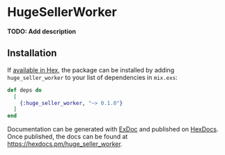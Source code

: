 # HugeSellerWorker

**TODO: Add description**

## Installation

If [available in Hex](https://hex.pm/docs/publish), the package can be installed
by adding `huge_seller_worker` to your list of dependencies in `mix.exs`:

```elixir
def deps do
  [
    {:huge_seller_worker, "~> 0.1.0"}
  ]
end
```

Documentation can be generated with [ExDoc](https://github.com/elixir-lang/ex_doc)
and published on [HexDocs](https://hexdocs.pm). Once published, the docs can
be found at <https://hexdocs.pm/huge_seller_worker>.

